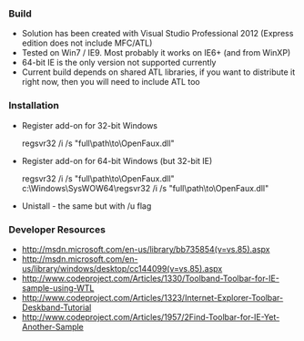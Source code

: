 ### Build

* Solution has been created with Visual Studio Professional 2012 (Express edition does not include MFC/ATL)
* Tested on Win7 / IE9. Most probably it works on IE6+ (and from WinXP)
* 64-bit IE is the only version not supported currently
* Current build depends on shared ATL libraries, if you want to distribute it right now, then you will need to include ATL too

### Installation

* Register add-on for 32-bit Windows

    regsvr32 /i /s "full\path\to\OpenFaux.dll"

* Register add-on for 64-bit Windows (but 32-bit IE)
    
    regsvr32 /i /s "full\path\to\OpenFaux.dll"
    c:\Windows\SysWOW64\regsvr32 /i /s "full\path\to\OpenFaux.dll"

* Unistall - the same but with /u flag

### Developer Resources

* http://msdn.microsoft.com/en-us/library/bb735854(v=vs.85).aspx
* http://msdn.microsoft.com/en-us/library/windows/desktop/cc144099(v=vs.85).aspx
* http://www.codeproject.com/Articles/1330/Toolband-Toolbar-for-IE-sample-using-WTL
* http://www.codeproject.com/Articles/1323/Internet-Explorer-Toolbar-Deskband-Tutorial
* http://www.codeproject.com/Articles/1957/2Find-Toolbar-for-IE-Yet-Another-Sample
